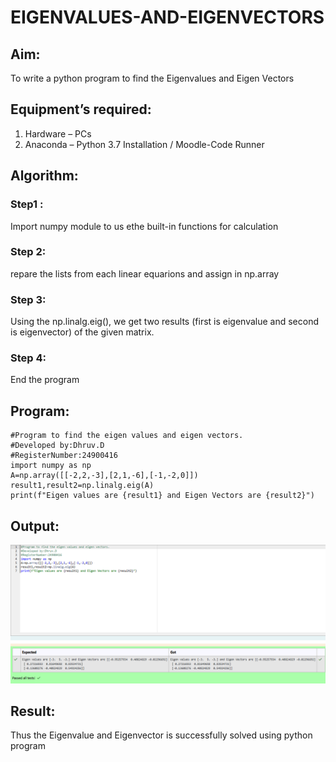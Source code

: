 # EIGENVALUES-AND-EIGENVECTORS
## Aim:
To write a python program to find the Eigenvalues and Eigen Vectors
## Equipment’s required:
1. 	Hardware – PCs
2. 	Anaconda – Python 3.7 Installation / Moodle-Code Runner
## Algorithm:
### Step1 :
Import numpy module to us ethe built-in functions for calculation
### Step 2:
repare the lists from each linear equarions and assign in np.array
### Step 3:
Using the np.linalg.eig(),  we get two results (first is eigenvalue and second is eigenvector) of the given matrix.
### Step 4:
End the program 

## Program:
```
#Program to find the eigen values and eigen vectors.
#Developed by:Dhruv.D
#RegisterNumber:24900416
import numpy as np
A=np.array([[-2,2,-3],[2,1,-6],[-1,-2,0]])
result1,result2=np.linalg.eig(A)
print(f"Eigen values are {result1} and Eigen Vectors are {result2}")
```
## Output:

![alt text](<ex 4.png>)

## Result:
Thus the Eigenvalue and Eigenvector is successfully solved using python program
